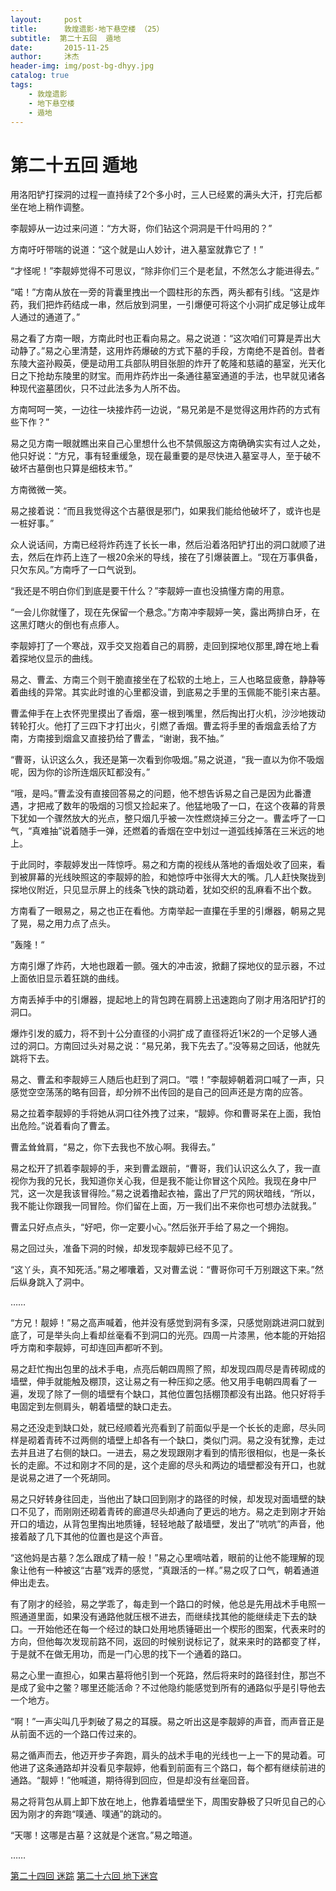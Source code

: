 ```yaml
---
layout:     post
title:      敦煌遗影·地下悬空楼 （25）
subtitle:  第二十五回  遁地  
date:       2015-11-25
author:     沐杰
header-img: img/post-bg-dhyy.jpg
catalog: true
tags:
    - 敦煌遗影
    - 地下悬空楼
    - 遁地
---
```

# 第二十五回  遁地  

用洛阳铲打探洞的过程一直持续了2个多小时，三人已经累的满头大汗，打完后都坐在地上稍作调整。

李靓婷从一边过来问道：“方大哥，你们钻这个洞洞是干什吗用的？”

方南吁吁带喘的说道：“这个就是山人妙计，进入墓室就靠它了！”

“才怪呢！”李靓婷觉得不可思议，“除非你们三个是老鼠，不然怎么才能进得去。”

“喏！”方南从放在一旁的背囊里拽出一个圆柱形的东西，两头都有引线。“这是炸药，我们把炸药结成一串，然后放到洞里，一引爆便可将这个小洞扩成足够让成年人通过的通道了。”

易之看了方南一眼，方南此时也正看向易之。易之说道：“这次咱们可算是弄出大动静了。”易之心里清楚，这用炸药爆破的方式下墓的手段，方南绝不是首创。昔者东陵大盗孙殿英，便是动用工兵部队明目张胆的炸开了乾隆和慈禧的墓室，光天化日之下抢劫东陵里的财宝。而用炸药炸出一条通往墓室通道的手法，也早就见诸各种现代盗墓团伙，只不过此法多为人所不齿。

方南呵呵一笑，一边往一块接炸药一边说，“易兄弟是不是觉得这用炸药的方式有些下作？”

易之见方南一眼就瞧出来自己心里想什么也不禁佩服这方南确确实实有过人之处，他只好说：“方兄，事有轻重缓急，现在最重要的是尽快进入墓室寻人，至于破不破坏古墓倒也只算是细枝末节。”

方南微微一笑。

易之接着说：“而且我觉得这个古墓很是邪门，如果我们能给他破坏了，或许也是一桩好事。”

众人说话间，方南已经将炸药连了长长一串，然后沿着洛阳铲打出的洞口就顺了进去，然后在炸药上连了一根20余米的导线，接在了引爆装置上。“现在万事俱备，只欠东风。”方南呼了一口气说到。

“我还是不明白你们到底是要干什么？”李靓婷一直也没搞懂方南的用意。

“一会儿你就懂了，现在先保留一个悬念。”方南冲李靓婷一笑，露出两排白牙，在这黑灯瞎火的倒也有点瘆人。

李靓婷打了一个寒战，双手交叉抱着自己的肩膀，走回到探地仪那里,蹲在地上看着探地仪显示的曲线。

易之、曹孟、方南三个则干脆直接坐在了松软的土地上，三人也略显疲惫，静静等着曲线的异常。其实此时谁的心里都没谱，到底易之手里的玉佩能不能引来古墓。

曹孟伸手在上衣怀兜里摸出了香烟，塞一根到嘴里，然后掏出打火机，沙沙地拨动转轮打火。他打了三四下才打出火，引燃了香烟。曹孟将手里的香烟盒丢给了方南，方南接到烟盒又直接扔给了曹孟，“谢谢，我不抽。”

“曹哥，认识这么久，我还是第一次看到你吸烟。”易之说道，“我一直以为你不吸烟呢，因为你的诊所连烟灰缸都没有。”

“哦，是吗。”曹孟没有直接回答易之的问题，他不想告诉易之自己是因为此番遭遇，才把戒了数年的吸烟的习惯又捡起来了。他猛地吸了一口，在这个夜幕的背景下犹如一个骤然放大的光点，整只烟几乎被一次性燃烧掉三分之一。曹孟呼了一口气，“真难抽”说着随手一弹，还燃着的香烟在空中划过一道弧线掉落在三米远的地上。

于此同时，李靓婷发出一阵惊呼。易之和方南的视线从落地的香烟处收了回来，看到被屏幕的光线映照这的李靓婷的脸，和她惊呼中张得大大的嘴。几人赶快聚拢到探地仪附近，只见显示屏上的线条飞快的跳动着，犹如交织的乱麻看不出个数。

方南看了一眼易之，易之也正在看他。方南举起一直攥在手里的引爆器，朝易之晃了晃，易之用力点了点头。

”轰隆！“

方南引爆了炸药，大地也跟着一颤。强大的冲击波，掀翻了探地仪的显示器，不过上面依旧显示着狂跳的曲线。

方南丢掉手中的引爆器，提起地上的背包跨在肩膀上迅速跑向了刚才用洛阳铲打的洞口。

爆炸引发的威力，将不到十公分直径的小洞扩成了直径将近1米2的一个足够人通过的洞口。方南回过头对易之说：“易兄弟，我下先去了。”没等易之回话，他就先跳将下去。

易之、曹孟和李靓婷三人随后也赶到了洞口。“喂！”李靓婷朝着洞口喊了一声，只感觉空空荡荡的略有回音，却分辨不出传回的是自己的回声还是方南的应答。

易之拉着李靓婷的手将她从洞口往外拽了过来，“靓婷。你和曹哥呆在上面，我怕出危险。”说着看向了曹孟。

曹孟耸耸肩，“易之，你下去我也不放心啊。我得去。”

易之松开了抓着李靓婷的手，来到曹孟跟前，“曹哥，我们认识这么久了，我一直视你为我的兄长，我知道你关心我，但是我不能让你冒这个风险。我现在身中尸咒，这一次是我该冒得险。”易之说着撸起衣袖，露出了尸咒的网状暗线，“所以，我不能让你跟我一同冒险。你们留在上面，万一我们出不来你也可想办法就我。”

曹孟只好点点头，“好吧，你一定要小心。”然后张开手给了易之一个拥抱。

易之回过头，准备下洞的时候，却发现李靓婷已经不见了。

“这丫头，真不知死活。”易之嘟囔着，又对曹孟说：“曹哥你可千万别跟这下来。”然后纵身跳入了洞中。

……

“方兄！靓婷！”易之高声喊着，他并没有感觉到洞有多深，只感觉刚跳进洞口就到底了，可是举头向上看却丝毫看不到洞口的光亮。四周一片漆黑，他本能的开始招呼方南和李靓婷，可却连回声都听不到。

易之赶忙掏出包里的战术手电，点亮后朝四周照了照，却发现四周尽是青砖砌成的墙壁，伸手就能触及棚顶，这让易之有一种压抑之感。他又用手电朝四周看了一遍，发现了除了一侧的墙壁有个缺口，其他位置包括棚顶都没有出路。他只好将手电固定到左侧肩头，朝着墙壁的缺口走去。

易之还没走到缺口处，就已经顺着光亮看到了前面似乎是一个长长的走廊，尽头同样是砌着青砖不过两侧的墙壁上却各有一个缺口，类似门洞。易之没有犹豫，走过去并且进了右侧的缺口。一进去，易之发现跟刚才看到的情形很相似，也是一条长长的走廊。不过和刚才不同的是，这个走廊的尽头和两边的墙壁都没有开口，也就是说易之进了一个死胡同。

易之只好转身往回走，当他出了缺口回到刚才的路径的时候，却发现对面墙壁的缺口不见了，而刚刚还砌着青砖的廊道尽头却通向了更远的地方。易之走到刚才开始开口的墙边，从背包里掏出地质锤，轻轻地敲了敲墙壁，发出了”吭吭”的声音，他接着敲了几下其他的位置也是这个声音。

“这他妈是古墓？怎么跟成了精一般！”易之心里嘀咕着，眼前的让他不能理解的现象让他有一种被这“古墓”戏弄的感觉，“真跟活的一样。”易之叹了口气，朝着通道伸出走去。

有了刚才的经验，易之学乖了，每走到一个路口的时候，他总是先用战术手电照一照通道里面，如果没有通路他就压根不进去，而继续找其他的能继续走下去的缺口。一开始他还在每一个经过的缺口处用地质锤砸出一个楔形的图案，代表来时的方向，但他每次发现前路不同，返回的时候别说标记了，就来来时的路都变了样，于是就不在做无用功，而是一门心思的找下一个通着的路口。

易之心里一直担心，如果古墓将他引到一个死路，然后将来时的路径封住，那岂不是成了瓮中之鳖？哪里还能活命？不过他隐约能感觉到所有的通路似乎是引导他去一个地方。

“啊！”一声尖叫几乎刺破了易之的耳膜。易之听出这是李靓婷的声音，而声音正是从前面不远的一个路口传过来的。

易之循声而去，他迈开步子奔跑，肩头的战术手电的光线也一上一下的晃动着。可他进了这条通路却并没看见李靓婷，他看到前面有三个路口，每个都有继续前进的通路。“靓婷！”他喊道，期待得到回应，但是却没有丝毫回音。

易之将背包从肩上卸下放在地上，他靠着墙壁坐下，周围安静极了只听见自己的心因为刚才的奔跑“噗通、噗通”的跳动的。

“天哪！这哪是古墓？这就是个迷宫。”易之暗道。

……

[第二十四回 迷踪](http://www.jianshu.com/p/6ee49115023f)
[第二十六回 地下迷宫](http://www.jianshu.com/p/fa61994ffd08)
